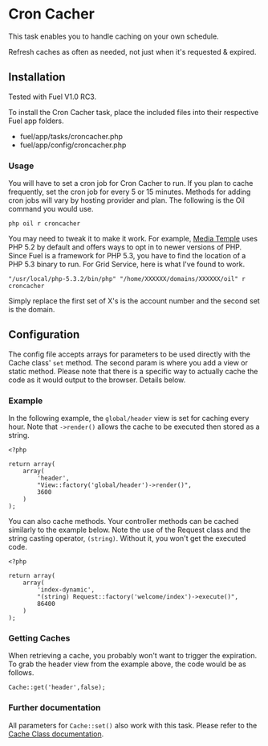 Cron Cacher
===========

This task enables you to handle caching on your own schedule.

Refresh caches as often as needed, not just when it's requested & expired.

Installation
------------

Tested with Fuel V1.0 RC3.

To install the Cron Cacher task, place the included files into their respective Fuel app folders. 

* fuel/app/tasks/croncacher.php
* fuel/app/config/croncacher.php

### Usage

You will have to set a cron job for Cron Cacher to run. If you plan to cache frequently, set the cron job for every 5 or 15 minutes. Methods for adding cron jobs will vary by hosting provider and plan. The following is the Oil command you would use.

	php oil r croncacher

You may need to tweak it to make it work. For example, [Media Temple](http://www.mediatemple.net/go/order/?refdom=pxls.co) uses PHP 5.2 by default and offers ways to opt in to newer versions of PHP. Since Fuel is a framework for PHP 5.3, you have to find the location of a PHP 5.3 binary to run. For Grid Service, here is what I've found to work.

	"/usr/local/php-5.3.2/bin/php" "/home/XXXXXX/domains/XXXXXX/oil" r croncacher

Simply replace the first set of X's is the account number and the second set is the domain.

Configuration
-------------

The config file accepts arrays for parameters to be used directly with the Cache class' `set` method. The second param is where you add a view or static method. Please note that there is a specific way to actually cache the code as it would output to the browser. Details below. 

### Example

In the following example, the `global/header` view is set for caching every hour. Note that `->render()` allows the cache to be executed then stored as a string.

	<?php
	
	return array(
		array(
			'header',
			"View::factory('global/header')->render()",
			3600
		)
	);

You can also cache methods. Your controller methods can be cached similarly to the example below. Note the use of the Request class and the string casting operator, `(string)`. Without it, you won't get the executed code.

	<?php
	
	return array(
		array(
			'index-dynamic',
			"(string) Request::factory('welcome/index')->execute()",
			86400
		)
	);

### Getting Caches

When retrieving a cache, you probably won't want to trigger the expiration. To grab the header view from the example above, the code would be as follows.

	Cache::get('header',false);

### Further documentation

All parameters for `Cache::set()` also work with this task. Please refer to the [Cache Class documentation](http://fuelphp.com/docs/classes/cache/usage.html).